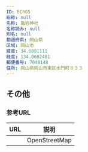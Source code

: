 ```yaml
---
ID: EChG5
総称: null
名称: 亀岩神社
名称読み: null
別名: null
都道府県: 岡山県
区域: 岡山市
緯度: 34.6081111
経度: 134.0602481
郵便番号: 7048148
住所: 岡山県岡山市東区水門町８３３
---
```


## その他

### 参考URL

| URL | 説明          |
| --- | ------------- |
|     | OpenStreetMap |
